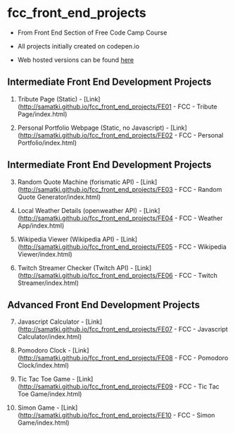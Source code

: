# fcc_front_end_projects
- From Front End Section of Free Code Camp Course

- All projects initially created on codepen.io

- Web hosted versions can be found [here](http://samatki.github.io/fcc_front_end_projects)

 ## Intermediate Front End Development Projects

1. Tribute Page (Static) - [Link](http://samatki.github.io/fcc_front_end_projects/FE01 - FCC - Tribute Page/index.html)

2. Personal Portfolio Webpage (Static, no Javascript) - [Link](http://samatki.github.io/fcc_front_end_projects/FE02 - FCC - Personal Portfolio/index.html)

 ## Intermediate Front End Development Projects

3. Random Quote Machine (forismatic API) - [Link](http://samatki.github.io/fcc_front_end_projects/FE03 - FCC - Random Quote Generator/index.html)

4. Local Weather Details (openweather API) - [Link](http://samatki.github.io/fcc_front_end_projects/FE04 - FCC - Weather App/index.html)

5. Wikipedia Viewer (Wikipedia API) - [Link](http://samatki.github.io/fcc_front_end_projects/FE05 - FCC - Wikipedia Viewer/index.html)

6. Twitch Streamer Checker (Twitch API) - [Link](http://samatki.github.io/fcc_front_end_projects/FE06 - FCC - Twitch Streamer/index.html)

 ## Advanced Front End Development Projects

7. Javascript Calculator - [Link](http://samatki.github.io/fcc_front_end_projects/FE07 - FCC - Javascript Calculator/index.html)

8. Pomodoro Clock - [Link](http://samatki.github.io/fcc_front_end_projects/FE08 - FCC - Pomodoro Clock/index.html)

9. Tic Tac Toe Game - [Link](http://samatki.github.io/fcc_front_end_projects/FE09 - FCC - Tic Tac Toe Game/index.html)

10. Simon Game - [Link](http://samatki.github.io/fcc_front_end_projects/FE10 - FCC - Simon Game/index.html)
